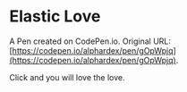 # Elastic Love

A Pen created on CodePen.io. Original URL: [https://codepen.io/alphardex/pen/gOpWpjq](https://codepen.io/alphardex/pen/gOpWpjq).

Click and you will love the love.
